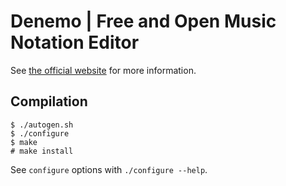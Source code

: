 Denemo | Free and Open Music Notation Editor
============================================

See [the official website](http://www.denemo.org) for more information.

Compilation
-----------


```
$ ./autogen.sh
$ ./configure
$ make
# make install
```

See ```configure``` options with ```./configure --help```.
